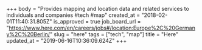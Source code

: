 +++
body = "Provides mapping and location data and related services to individuals and companies #tech #map"
created_at = "2018-02-01T11:40:31.805Z"
is_approved = true
job_board_url = "https://www.here.com/en/careers/jobs#/location:Europe%2C%20Germany%2C%20Berlin/"
slug = "here"
tags = ["tech", "map"]
title = "Here"
updated_at = "2019-06-16T10:36:09.624Z"
+++
